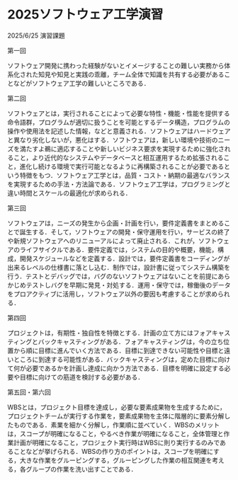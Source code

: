 # 2025ソフトウェア工学演習
2025/6/25 演習課題



第一回

ソフトウェア開発に携わった経験がないとイメージすることの難しい実務から体系化された知見や知見と実践の乖離，チーム全体で知識を共有する必要があることなどがソフトウェア工学の難しいところである．



第二回

ソフトウェアとは，実行されることによって必要な特性・機能・性能を提供する命令語群，プログラムが適切に扱うことを可能とするデータ構造，プログラムの操作や使用法を記述した情報，などと意義される．ソフトウェアはハードウェアと異なり劣化しないが，悪化はする．ソフトウェアは，新しい環境や技術のニーズを満たすよ鵜に適応することや新しいビジネス要求を実現するために強化されること，より近代的なシステムやデータベースと相互運用するため拡張されること，進化し続ける環境で実行可能となるように再構築されることが必要であるという特徴をもつ．ソフトウェア工学とは，品質・コスト・納期の最適なバランスを実現するための手法・方法論である．ソフトウェア工学は，プログラミングと違い時間とスケールの最適化が求められる．



第三回

ソフトウェアは，ニーズの発生から企画・計画を行い，要件定義書をまとめることで誕生する．そして，ソフトウェアの開発・保守運用を行い，サービスの終了や新規ソフトウェアへのリニューアルによって廃止される．これが，ソフトウェアのライフサイクルである．要件定義では，システムの目的や概要，機能，構成，開発スケジュールなどを定義する．設計では，要件定義書をコーディングが出来るレベルの仕様書に落とし込む．制作では，設計書に従ってシステム構築を行う．テストとデバッグでは，バグのないソフトウェアはないことを前提にあらかじめテストしバグを早期に発見・対処する．運用・保守では，稼働後のデータをプロアクティブに活用し，ソフトウェア以外の要因も考慮することが求められる．



第四回

プロジェクトは，有期性・独自性を特徴とする．計画の立て方にはフォアキャスティングとバックキャスティングがある．フォアキャスティングは，今の立ち位置から順に目標に進んでいく方法である．目標に到達できない可能性や目標と遠いところに到達する可能性がある．バックキャスティングは，定めた目標に向けて何が必要であるかを計画し達成に向かう方法である．目標を明確に設定する必要や目標に向けての筋道を検討する必要がある．



第五回・第六回

WBSとは，プロジェクト目標を達成し，必要な要素成果物を生成するために，プロジェクトチームが実行する作業を，要素成果物を主体に階層的に要素分解したものである．素業を細かく分解し，作業順に並べていく．WBSのメリットは，スコープが明確になること，やるべき作業が明確になること，全体管理と作業計画が明確になること，プロジェクト実行時はWBSに則り実行するのみであることなどが挙げられる．WBSの作り方のポイントは，スコープを明確にする，大きな作業をグルーピングする，グルーピングした作業の相互関連を考える，各グループの作業を洗い出すことである．
